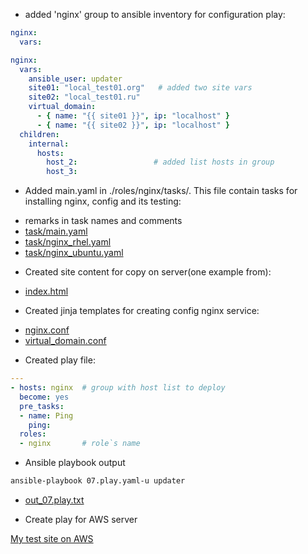   * added 'nginx' group to ansible inventory for configuration play:
```yaml
nginx:
  vars:

nginx:
  vars:
    ansible_user: updater
    site01: "local_test01.org"   # added two site vars
    site02: "local_test01.ru"
    virtual_domain:
      - { name: "{{ site01 }}", ip: "localhost" }
      - { name: "{{ site02 }}", ip: "localhost" }
  children:
    internal:
      hosts:
        host_2:                 # added list hosts in group
        host_3:

```
  * Аdded main.yaml in ./roles/nginx/tasks/. This file contain tasks for installing nginx, config and its testing:
  - remarks in task names and comments 
  -  [task/main.yaml](../Ansible/roles/nginx/tasks/main.yaml)
  -  [task/nginx_rhel.yaml](../Ansible/roles/nginx/tasks/nginx_rhel.yaml)
  -  [task/nginx_ubuntu.yaml](../Ansible/roles/nginx/tasks/nginx_ubuntu.yaml)

  * Created site content for copy on server(one example from):
  - [index.html](../Ansible/roles/nginx/files/local_test01.org/index.html)
  * Created jinja templates for creating config nginx service:
  - [nginx.conf](../Ansible/roles/nginx/templates/nginx.conf)
  - [virtual_domain.conf](../Ansible/roles/nginx/templates/virtual_domain.j2)
  * Created play file:
```yaml
---
- hosts: nginx  # group with host list to deploy
  become: yes
  pre_tasks:
  - name: Ping
    ping:
  roles:
  - nginx       # role`s name
```
 * Ansible playbook output
```bash
ansible-playbook 07.play.yaml-u updater
```
  - [out_07.play.txt](out_07.play.txt)

  * Create play for AWS server

[My test site on AWS](http://18.194.96.246/)

